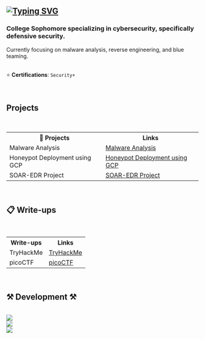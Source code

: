 ## [![Typing SVG](https://readme-typing-svg.demolab.com?font=Fira+Code&duration=2500&pause=200&color=49F7B6&width=435&lines=Hey%2C+it's+Mujtabaa!;currently%3A+boxing+with+malware;currently%3A+breaking+my+keyboard;currently%3A+mastering+the+dark+arts)](https://git.io/typing-svg)

<h3 align="left">College Sophomore specializing in cybersecurity, specifically defensive security. </h3>

<div align="left">
Currently focusing on malware analysis, reverse engineering, and blue teaming. 
<br>
<br>
  
  ⭐ **Certifications**: `Security+`
</div>

<br>
<!-- Projects -->
<h2 align=left> Projects</h2>
<br>
<div align="left">
  <table>
    <tr>
      <th>🌱 Projects</th>
      <th>Links</th>
    </tr>
    <tr>
      <td>Malware Analysis</td>
      <td><a href="https://github.com/mujtabaa-adam/Malware-Analysis">Malware Analysis</a></td>
      <tr>
      <td>Honeypot Deployment using GCP</td>
      <td><a href="https://github.com/mujtabaa-adam/Honeypot">Honeypot Deployment using GCP</a></td>
    </tr>
    <tr>
      <td>SOAR-EDR Project</td>
      <td><a href="https://github.com/mujtabaa-adam/SOAR_EDR_Project">SOAR-EDR Project</td>
    </tr>
    </tr>
  </table>
</div>

<br>

<!-- Writeups -->
<h2 align=left>📋 Write-ups</h2>
<br>
<div align="left">
  <table>
    <tr>
      <th>Write-ups</th>
      <th>Links</th>
    </tr>
    <tr>
      <td>TryHackMe</td>
      <td><a href="https://github.com/mushy2005/TryHackMe-Writeups">TryHackMe</a></td>
    </tr>
    <tr>
      <td>picoCTF</td>
      <td><a href="https://github.com/mushy2005/picoCTF">picoCTF</a></td>
    </tr>
  </table>
</div>

<br>

<!-- add Projects section  -->

<!-- Development -->
<h2 align="left">⚒️ Development ⚒️</h2>
<br/>
<div align="left">
    <img src="https://skillicons.dev/icons?i=css,html,java,python" /> <br>
    <img src="https://skillicons.dev/icons?i=bash,powershell,vim,vscode" /> <br>
    <img src="https://skillicons.dev/icons?i=arch,windows,linux,kali" /> <br>
</div>
